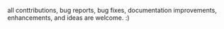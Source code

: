 all conttributions, bug reports, bug fixes, documentation improvements, enhancements, and ideas are welcome. :)
